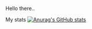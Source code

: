 Hello there..

My stats
[![Anurag's GitHub stats](https://github-readme-stats.vercel.app/api?username=yrncollo&show_icons=true&theme=radical)](https://github.com/anuraghazra/github-readme-stats)
